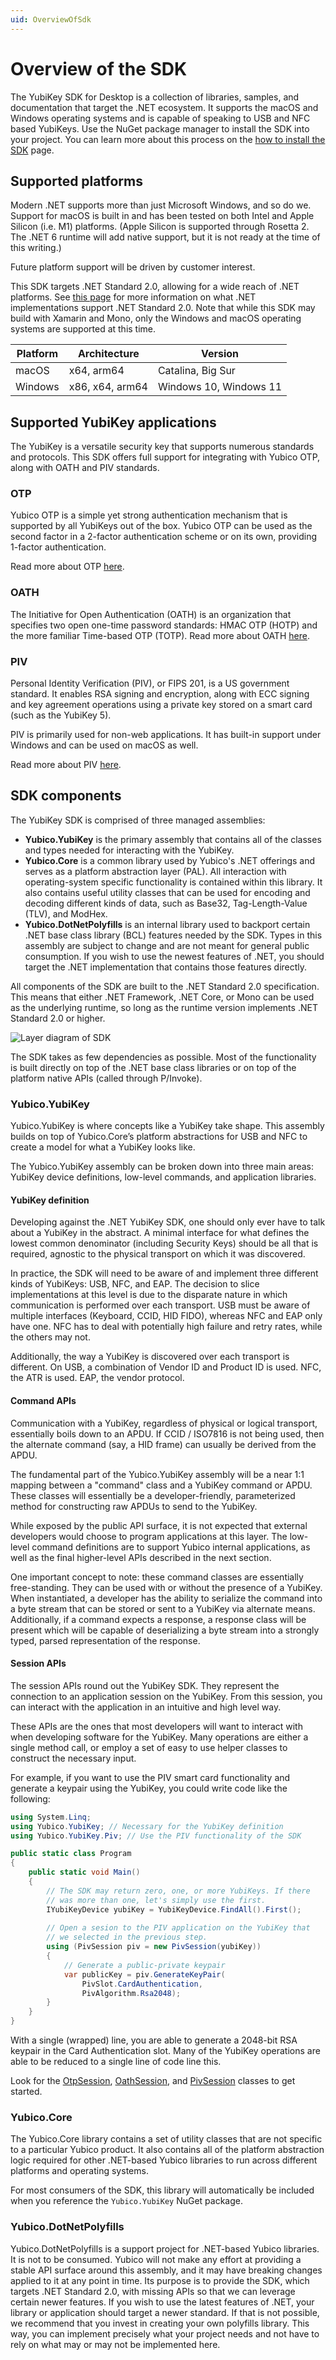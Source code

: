 ```yaml
---
uid: OverviewOfSdk
---
```


<!-- Copyright 2021 Yubico AB

Licensed under the Apache License, Version 2.0 (the "License");
you may not use this file except in compliance with the License.
You may obtain a copy of the License at

    http://www.apache.org/licenses/LICENSE-2.0

Unless required by applicable law or agreed to in writing, software
distributed under the License is distributed on an "AS IS" BASIS,
WITHOUT WARRANTIES OR CONDITIONS OF ANY KIND, either express or implied.
See the License for the specific language governing permissions and
limitations under the License. -->

# Overview of the SDK

The YubiKey SDK for Desktop is a collection of libraries, samples, and documentation that target
the .NET ecosystem. It supports the macOS and Windows operating systems and is capable of speaking
to USB and NFC based YubiKeys. Use the NuGet package manager to install the SDK into your project.
You can learn more about this process on the [how to install the SDK](how-to-install.md) page.

## Supported platforms

Modern .NET supports more than just Microsoft Windows, and so do we. Support for macOS is built in
and has been tested on both Intel and Apple Silicon (i.e. M1) platforms. (Apple Silicon is supported
through Rosetta 2. The .NET 6 runtime will add native support, but it is not ready at the time
of this writing.)

Future platform support will be driven by customer interest.

This SDK targets .NET Standard 2.0, allowing for a wide reach of .NET platforms.
See [this page](https://docs.microsoft.com/en-us/dotnet/standard/net-standard) for more
information on what .NET implementations support .NET Standard 2.0. Note that while this SDK may build
with Xamarin and Mono, only the Windows and macOS operating systems are supported at this time.

| Platform | Architecture | Version |
| ---- | ---- | ---- |
| macOS | x64, arm64 | Catalina, Big Sur |
| Windows | x86, x64, arm64 | Windows 10, Windows 11 |

## Supported YubiKey applications

The YubiKey is a versatile security key that supports numerous standards and protocols. This SDK offers
full support for integrating with Yubico OTP, along with OATH and PIV standards.

### OTP

Yubico OTP is a simple yet strong authentication mechanism that is supported by all
YubiKeys out of the box. Yubico OTP can be used as the second factor in a 2-factor authentication scheme
or on its own, providing 1-factor authentication.

Read more about OTP [here](xref:OtpOverview).

### OATH

The Initiative for Open Authentication (OATH) is an organization that specifies two
open one-time password standards: HMAC OTP (HOTP) and the more familiar Time-based OTP (TOTP).
Read more about OATH [here](xref:OathOverview).

### PIV

Personal Identity Verification (PIV), or FIPS 201, is a US government standard. It enables
RSA signing and encryption, along with ECC signing and key agreement operations using a
private key stored on a smart card (such as the YubiKey 5).

PIV is primarily used for non-web applications. It has built-in support under Windows and
can be used on macOS as well.

Read more about PIV [here](xref:PivOverview).

## SDK components

The YubiKey SDK is comprised of three managed assemblies:

- **Yubico.YubiKey** is the primary assembly that contains all of the classes and types needed for
  interacting with the YubiKey.
- **Yubico.Core** is a common library used by Yubico's .NET offerings and serves as a platform
  abstraction layer (PAL). All interaction with operating-system specific functionality is contained
  within this library. It also contains useful utility classes that can be used for encoding and
  decoding different kinds of data, such as Base32, Tag-Length-Value (TLV), and ModHex.
- **Yubico.DotNetPolyfills** is an internal library used to backport certain .NET base class library (BCL)
  features needed by the SDK. Types in this assembly are subject to change and are not meant for
  general public consumption. If you wish to use the newest features of .NET, you should target
  the .NET implementation that contains those features directly.
  
All components of the SDK are built to the .NET Standard 2.0 specification. This means that either
.NET Framework, .NET Core, or Mono can be used as the underlying runtime, so long as the runtime version implements .NET Standard 2.0 or higher.

![Layer diagram of SDK](../../images/sdk_layers_diagram.png "Layers of the SDK")

The SDK takes as few dependencies as possible. Most of the functionality is built directly on top
of the .NET base class libraries or on top of the platform native APIs (called through P/Invoke).

### Yubico.YubiKey

Yubico.YubiKey is where concepts like a YubiKey take shape. This assembly builds on top of Yubico.Core’s
platform abstractions for USB and NFC to create a model for what a YubiKey looks like.

The Yubico.YubiKey assembly can be broken down into three main areas: YubiKey device definitions,
low-level commands, and application libraries.

#### YubiKey definition

Developing against the .NET YubiKey SDK, one should only ever have to talk about a YubiKey in the abstract.
A minimal interface for what defines the lowest common denominator (including Security Keys) should be all
that is required, agnostic to the physical transport on which it was discovered.

In practice, the SDK will need to be aware of and implement three different kinds of YubiKeys: USB, NFC,
and EAP. The decision to slice implementations at this level is due to the disparate nature in which
communication is performed over each transport. USB must be aware of multiple interfaces (Keyboard, CCID,
HID FIDO), whereas NFC and EAP only have one. NFC has to deal with potentially high failure and retry rates,
while the others may not.

Additionally, the way a YubiKey is discovered over each transport is different. On USB, a combination of
Vendor ID and Product ID is used. NFC, the ATR is used. EAP, the vendor protocol.

#### Command APIs

Communication with a YubiKey, regardless of physical or logical transport, essentially boils down to an APDU.
If CCID / ISO7816 is not being used, then the alternate command (say, a HID frame) can usually be derived
from the APDU.

The fundamental part of the Yubico.YubiKey assembly will be a near 1:1 mapping between a "command" class and
a YubiKey command or APDU. These classes will essentially be a developer-friendly, parameterized method for
constructing raw APDUs to send to the YubiKey.

While exposed by the public API surface, it is not expected that external developers would choose to program
applications at this layer. The low-level command definitions are to support Yubico internal applications, as
well as the final higher-level APIs described in the next section.

One important concept to note: these command classes are essentially free-standing. They can be used with or
without the presence of a YubiKey. When instantiated, a developer has the ability to serialize the command
into a byte stream that can be stored or sent to a YubiKey via alternate means. Additionally, if a command
expects a response, a response class will be present which will be capable of deserializing a byte stream into
a strongly typed, parsed representation of the response.

#### Session APIs

The session APIs round out the YubiKey SDK. They represent the connection to an application session on the
YubiKey. From this session, you can interact with the application in an intuitive and high level way.

These APIs are the ones that most developers will want to interact with when developing software for the
YubiKey. Many operations are either a single method call, or employ a set of easy to use helper classes
to construct the necessary input.

For example, if you want to use the PIV smart card functionality and generate a keypair using the YubiKey,
you could write code like the following:

```C#
using System.Linq;
using Yubico.YubiKey; // Necessary for the YubiKey definition
using Yubico.YubiKey.Piv; // Use the PIV functionality of the SDK

public static class Program
{
    public static void Main()
    {
        // The SDK may return zero, one, or more YubiKeys. If there
        // was more than one, let's simply use the first.
        IYubiKeyDevice yubiKey = YubiKeyDevice.FindAll().First();
        
        // Open a sesion to the PIV application on the YubiKey that
        // we selected in the previous step.
        using (PivSession piv = new PivSession(yubiKey))
        {
            // Generate a public-private keypair
            var publicKey = piv.GenerateKeyPair(
                PivSlot.CardAuthentication,
                PivAlgorithm.Rsa2048);
        }
    }
}
```

With a single (wrapped) line, you are able to generate a 2048-bit RSA keypair in the Card Authentication
slot. Many of the YubiKey operations are able to be reduced to a single line of code line this.

Look for the
[OtpSession](xref:Yubico.YubiKey.Otp.OtpSession),
[OathSession](xref:Yubico.YubiKey.Oath.OathSession), and
[PivSession](xref:Yubico.YubiKey.Piv.PivSession)
classes to get started.

### Yubico.Core

The Yubico.Core library contains a set of utility classes that are not specific to a particular Yubico
product. It also contains all of the platform abstraction logic required for other .NET-based Yubico libraries
to run across different platforms and operating systems.

For most consumers of the SDK, this library will automatically be included when you reference the `Yubico.YubiKey`
NuGet package.

### Yubico.DotNetPolyfills

Yubico.DotNetPolyfills is a support project for .NET-based Yubico libraries. It is not to be consumed. Yubico
will not make any effort at providing a stable API surface around this assembly, and it may have breaking changes
applied to it at any point in time. Its purpose is to provide the SDK, which targets .NET Standard 2.0, with missing
APIs so that we can leverage certain newer features. If you wish to use the latest features of .NET, your library
or application should target a newer standard. If that is not possible, we recommend that you invest in creating
your own polyfills library. This way, you can implement precisely what your project needs and not have to rely on
what may or may not be implemented here.
